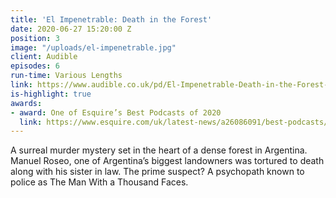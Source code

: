 ```yaml
---
title: 'El Impenetrable: Death in the Forest'
date: 2020-06-27 15:20:00 Z
position: 3
image: "/uploads/el-impenetrable.jpg"
client: Audible
episodes: 6
run-time: Various Lengths
link: https://www.audible.co.uk/pd/El-Impenetrable-Death-in-the-Forest-Audiobook/B0842SD2RZ
is-highlight: true
awards:
- award: One of Esquire’s Best Podcasts of 2020
  link: https://www.esquire.com/uk/latest-news/a26086091/best-podcasts/
---
```


A surreal murder mystery set in the heart of a dense forest in Argentina. Manuel Roseo, one of Argentina’s biggest landowners was tortured to death along with his sister in law. The prime suspect? A psychopath known to police as The Man With a Thousand Faces.